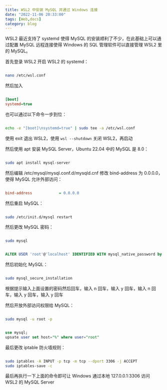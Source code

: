 ```yaml
---
title: WSL2 中安装 MySQL 并通过 Windows 连接
date: "2022-11-06 20:33:00"
tags: [Web,docs]
category: blog
---
```

WSL2 最近支持了 systemd 使得 MySQL 的安装顺利了不少，在此基础上可以通过配置 MySQL 远程连接使得 Windows 的 SQL 管理软件可以直接管理 WSL2 里的 MySQL。

<!-- more -->

首先登录 WSL2 开启 WSL2 的 systemd：

```bash

nano /etc/wsl.conf

```

然后加入

```ini

[boot]
systemd=true

```

也可以通过以下命令一步到位：

```bash

echo -e "[boot]\nsystemd=true" | sudo tee -a /etc/wsl.conf

```

使用 exit 退出 WSL2，使用 `wsl --shutdown` 关闭 WSL2，再启动

然后使用 apt 安装 MySQL Server，Ubuntu 22.04 中的 MySQL 是 8.0：

```bash

sudo apt install mysql-server

```

然后编辑 /etc/mysql/mysql.conf.d/mysqld.cnf 修改 bind-address 为 0.0.0.0，使得 MySQL 允许外部访问：

```ini

bind-address            = 0.0.0.0

```

然后重启 MySQL：

```bash

sudo /etc/init.d/mysql restart

```

然后更改 MySQL 密码：

```bash

sudo mysql

```

```sql

ALTER USER 'root'@'localhost' IDENTIFIED WITH mysql_native_password by 'password';

```

然后初始化 MySQL：

```bash

sudo mysql_secure_installation

```

根据提示输入上面设置的密码然后回车，输入 n 回车，输入 y 回车，输入 n 回车，输入 y 回车，输入 y 回车

然后开放外部访问权限给 MySQL：

```bash

sudo mysql -u root -p

```

```sql

use mysql;
upsate user set host="%" where user="root"

```

最后更改 iptable 防火墙规则：

```bash

sudo iptables -A INPUT -p tcp -m tcp --dport 3306 -j ACCEPT
sudo iptables-save -c

```

最后再执行一下上面的命令即可让 Windows 通过本地 127.0.0.1:3306 访问 WSL2 的 MySQL Server
